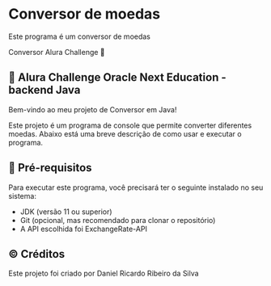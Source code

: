 # Conversor de moedas

Este programa é um conversor de moedas

Conversor Alura Challenge 📂

## 🔶 Alura Challenge Oracle Next Education - backend Java

Bem-vindo ao meu projeto de Conversor em Java!

Este projeto é um programa de console que permite converter diferentes moedas. Abaixo está uma breve descrição de como usar e executar o programa.

## 💾 Pré-requisitos

Para executar este programa, você precisará ter o seguinte instalado no seu sistema:

- JDK (versão 11 ou superior)
- Git (opcional, mas recomendado para clonar o repositório)
- A API escolhida foi ExchangeRate-API

## ©️ Créditos

Este projeto foi criado por Daniel Ricardo Ribeiro da Silva